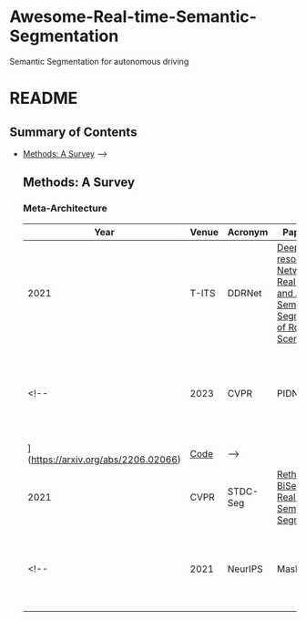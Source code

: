 # Awesome-Real-time-Semantic-Segmentation
Semantic Segmentation for autonomous driving
# README

## Summary of Contents

- [Methods: A Survey](#methods-a-survey)
  <!-- - [Meta-Architecture](#meta-architecture)
  - [Strong Representation](#strong-representation)
  - [Interaction Design in Decoder](#interaction-design-in-decoder)
  - [Optimizing Object Query](#optimizing-object-query)
  - [Using Query For Association](#using-query-for-association)
  - [Conditional Query Generation](#conditional-query-generation)
<!-- - [Related Domains and Beyond](#related-domains-and-beyond)
  - [Point Cloud Segmentation](#point-cloud-segmentation)
  - [Tuning Foundation Models](#tuning-foundation-models)
  - [Domain-aware Segmentation](#domain-aware-segmentation)
  - [Label and Model Efficient Segmentation](#label-and-model-efficient-segmentation)
  - [Class Agnostic Segmentation and Tracking](#class-agnostic-segmentation-and-tracking)
  - [Medical Image Segmentation](#medical-image-segmentation) --> -->

## Methods: A Survey

### Meta-Architecture

| Year | Venue | Acronym | Paper Title | Code/Project |
|------|-------|---------|-------------|--------------|
| 2021 | T-ITS  | DDRNet | [Deep Dual-resolution Networks for Real-time and Accurate Semantic Segmentation of Road Scenes](https://arxiv.org/abs/2101.06085) | [Code]( https://github.com/ydhongHIT/DDRNet) |
<!-- | 2023 | CVPR  | PIDNet| [PIDNet: A Real-time Semantic Segmentation Network Inspired by PID Controllers
](https://arxiv.org/abs/2206.02066) | [Code](https://github.com/XuJiacong/PIDNet) | -->
| 2021 | CVPR  |  STDC-Seg | [Rethinking BiSeNet For Real-time Semantic Segmentation](https://arxiv.org/abs/2104.13188) | [Code](https://github.com/MichaelFan01/STDC-Seg) |
<!-- | 2021 | NeurIPS | MaskFormer | [MaskFormer: Per-Pixel Classification is Not All You Need for Semantic Segmentation](https://arxiv.org/abs/2107.06278) | [Code](https://github.com/facebookresearch/MaskFormer) | -->



